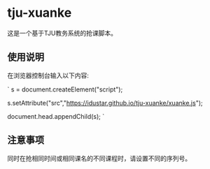 # tju-xuanke

这是一个基于TJU教务系统的抢课脚本。

## 使用说明
在浏览器控制台输入以下内容:

`
s = document.createElement("script");

s.setAttribute("src","https://idustar.github.io/tju-xuanke/xuanke.js");

document.head.appendChild(s); 
`

## 注意事项
同时在抢相同时间或相同课名的不同课程时，请设置不同的序列号。
